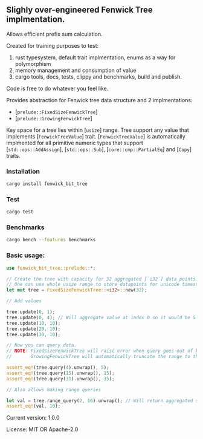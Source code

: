 ## Slighly over-engineered Fenwick Tree implmentation.

Allows efficient prefix sum calculation.

Created for training purposes to test:

1. rust typesystem, default trait implmentation, enums as a way for polymorphism
2. memory management and consumption of value
3. cargo tools, docs, tests, clippy and benchmarks, build and publish.

Code is free to do whatever you feel like.

Provides abstraction for Fenwick tree data structure and 2 implmentations:
 - [`prelude::FixedSizeFenwickTree`]
 - [`prelude::GrowingFenwickTree`]

Key space for a tree lies within [`usize`] range. Tree support any value that
implements [`FenwickTreeValue`] trait. [`FenwickTreeValue`] is automatically
implmented for all primitive numeric types that support [`std::ops::AddAssign`],
[`std::ops::Sub`], [`core::cmp::PartialEq`] and [`Copy`] traits.

### Installation

```bash
cargo install fenwick_bit_tree
```

### Test

```bash
cargo test
```

### Benchmarks

```bash
cargo bench --features benchmarks
```

### Basic usage:

```rust
use fenwick_bit_tree::prelude::*;

// Create the tree with capacity for 32 aggregated [`i32`] data points.
// One can use whole usize range to store datapoints for unicode timestamps
let mut tree = FixedSizeFenwickTree::<i32>::new(32);

// Add values

tree.update(0, 1);
tree.update(0, 4); // Will aggregate value at index 0 so it would be 5
tree.update(10, 10);
tree.update(20, 10);
tree.update(30, 10);

// Now you can query data.
// NOTE: FixedSizeFenwickTree will raise error when query goes out of bounds.
//       GrowingFenwickTree will automatically truncate the range to the rightmost index.

assert_eq!(tree.query(4).unwrap(), 5);
assert_eq!(tree.query(15).unwrap(), 15);
assert_eq!(tree.query(31).unwrap(), 35);

// Also allows making range queries

let val = tree.range_query(2, 16).unwrap(); // Will return aggregated sum of all values between those keys.
assert_eq!(val, 10);
```

Current version: 1.0.0

License: MIT OR Apache-2.0
